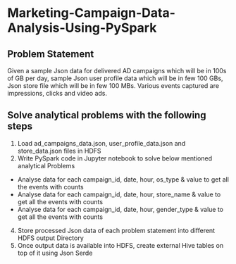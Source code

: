 # Marketing-Campaign-Data-Analysis-Using-PySpark

## Problem Statement
Given a sample Json data for delivered AD campaigns which will be in 100s of GB per day, sample Json user profile data which will be in few 100 GBs, Json store file which will be in few 100 MBs. Various events captured are impressions, clicks and video ads. 

## Solve analytical problems with the following steps
1.	Load ad_campaigns_data.json, user_profile_data.json and store_data.json files in HDFS
2.	Write PySpark code in Jupyter notebook to solve below mentioned analytical Problems
   - Analyse data for each campaign_id, date, hour, os_type & value to get all the events with counts <br>
   - Analyse data for each campaign_id, date, hour, store_name & value to get all the events with counts<br>
   - Analyse data for each campaign_id, date, hour, gender_type & value to get all the events with counts<br>
4.	Store processed Json data of each problem statement into different HDFS output Directory
5.	Once output data is available into HDFS, create external Hive tables on top of it using Json Serde
